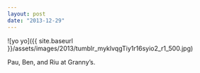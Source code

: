 ```yaml
---
layout: post
date: "2013-12-29"
---
```


![yo yo]({{ site.baseurl }}/assets/images/2013/tumblr_myklvqgTiy1r16syio2_r1_500.jpg)

Pau, Ben, and Riu at Granny’s.
